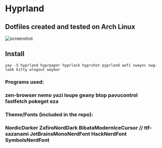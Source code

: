 # Hyprland

## Dotfiles created and tested on Arch Linux
![screenshot](https://github.com/user-attachments/assets/6032f8a3-0d97-42b7-a985-60d125baffcf)

## Install
```
yay -S hyprland hyprpaper hyprlock hyprshot pyprland wofi swaync nwg-look kitty wlogout waybar
```

### Programs used:
### zen-browser nemo yazi loupe geany btop pavucontrol fastfetch pokeget eza

### Theme/Fonts (included in the repo):
### NordicDarker ZafiroNordDark BibataModernIceCursor // ttf-sazanami JetBrainsMonoNerdFont HackNerdFont SymbolsNerdFont
